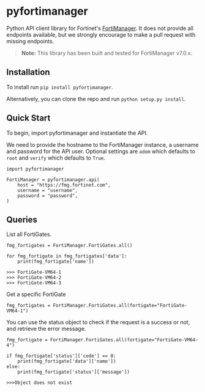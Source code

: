 # pyfortimanager
Python API client library for Fortinet's [FortiManager](https://www.fortinet.com/products/management/fortimanager).
It does not provide all endpoints available, but we strongly encourage to make a pull request with missing endpoints.

> **Note:** This library has been built and tested for FortiManager v7.0.x.

## Installation

To install run `pip install pyfortimanager`.

Alternatively, you can clone the repo and run `python setup.py install`.

## Quick Start

To begin, import pyfortimanager and instantiate the API.

We need to provide the hostname to the FortiManager instance, a username and password for the API user.
Optional settings are `adom` which defaults to `root` and `verify` which defaults to `True`.


```
import pyfortimanager

FortiManager = pyfortimanager.api(
    host = "https://fmg.fortinet.com",
    username = "username",
    password = "password",
)
```


## Queries

List all FortiGates.
```
fmg_fortigates = FortiManager.FortiGates.all()

for fmg_fortigate in fmg_fortigates['data']:
    print(fmg_fortigate['name'])

>>> FortiGate-VM64-1
>>> FortiGate-VM64-2
>>> FortiGate-VM64-3
```

Get a specific FortiGate
```
fmg_fortigates = FortiManager.FortiGates.all(fortigate="FortiGate-VM64-1")
```

You can use the status object to check if the request is a success or not, and retrieve the error message.
```
fmg_fortigate = FortiManager.FortiGates.all(fortigate="FortiGate-VM64-4")

if fmg_fortigate['status']['code'] == 0:
    print(fmg_fortigate['data']['name'])
else:
    print(fmg_fortigate['status']['message'])

>>>Object does not exist
```